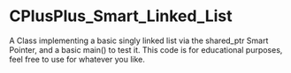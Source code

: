 # CPlusPlus_Smart_Linked_List
A Class implementing a basic singly linked list via the shared_ptr Smart Pointer, and a basic main() to test it.  This code is for educational purposes, feel free to use for whatever you like.
